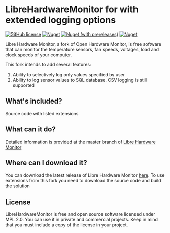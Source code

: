 # LibreHardwareMonitor for with extended logging options
[![GitHub license](https://img.shields.io/github/license/LibreHardwareMonitor/LibreHardwareMonitor)](https://github.com/LibreHardwareMonitor/LibreHardwareMonitor/blob/master/LICENSE) [![Nuget](https://img.shields.io/nuget/v/LibreHardwareMonitorLib)](https://www.nuget.org/packages/LibreHardwareMonitorLib/) [![Nuget (with prereleases)](https://img.shields.io/nuget/vpre/LibreHardwareMonitorLib?label=nuget-pre)](https://www.nuget.org/packages/LibreHardwareMonitorLib/) [![Nuget](https://img.shields.io/nuget/dt/LibreHardwareMonitorLib?label=nuget-downloads)](https://www.nuget.org/packages/LibreHardwareMonitorLib/)

Libre Hardware Monitor, a fork of Open Hardware Monitor, is free software that can monitor the temperature sensors, fan speeds, voltages, load and clock speeds of your computer. 

This fork intends to add several features:
1. Ability to selectively log only values specified by user
2. Ability to log sensor values to SQL database. CSV logging is still supported

## What's included?
Source code with listed extensions

## What can it do?
Detailed information is provided at the master branch of [Libre Hardware Monitor](https://github.com/LibreHardwareMonitor/LibreHardwareMonitor) 

## Where can I download it?
You can download the latest release of Libre Hardware Monitor [here](https://github.com/LibreHardwareMonitor/LibreHardwareMonitor). To use extensions from this fork you need to download the source code and build the solution

## License
LibreHardwareMonitor is free and open source software licensed under MPL 2.0. You can use it in private and commercial projects. Keep in mind that you must include a copy of the license in your project.
